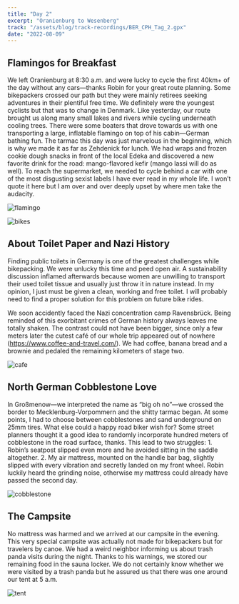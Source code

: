 ```yaml
---
title: "Day 2"
excerpt: "Oranienburg to Wesenberg"
track: "/assets/blog/track-recordings/BER_CPH_Tag_2.gpx"
date: "2022-08-09"
---
```


## Flamingos for Breakfast

We left Oranienburg at 8:30 a.m. and were lucky to cycle the first 40km+ of the day without any cars—thanks Robin for your great route planning. Some bikepackers crossed our path but they were mainly retirees seeking adventures in their plentiful free time. We definitely were the youngest cyclists but that was to change in Denmark. Like yesterday, our route brought us along many small lakes and rivers while cycling underneath cooling trees. There were some boaters that drove towards us with one transporting a large, inflatable flamingo on top of his cabin—German bathing fun. The tarmac this day was just marvelous in the beginning, which is why we made it as far as Zehdenick for lunch. We had wraps and frozen cookie dough snacks in front of the local Edeka and discovered a new favorite drink for the road: mango-flavored kefir (mango lassi will do as well). To reach the supermarket, we needed to cycle behind a car with one of the most disgusting sexist labels I have ever read in my whole life. I won’t quote it here but I am over and over deeply upset by where men take the audacity. 

![flamingo]($BASEPATH/assets/blog/images/day2_flamingo.jpg)

![bikes]($BASEPATH/assets/blog/images/day2_bikes.jpg)

## About Toilet Paper and Nazi History

Finding public toilets in Germany is one of the greatest challenges while bikepacking. We were unlucky this time and peed open air. A sustainability discussion inflamed afterwards because women are unwilling to transport their used toilet tissue and usually just throw it in nature instead. In my opinion, I just must be given a clean, working and free toilet. I will probably need to find a proper solution for this problem on future bike rides. 

We soon accidently faced the Nazi concentration camp Ravensbrück. Being reminded of this exorbitant crimes of German history always leaves me totally shaken. The contrast could not have been bigger, since only a few meters later the cutest café of our whole trip appeared out of nowhere (https://www.coffee-and-travel.com/). We had coffee, banana bread and a brownie and pedaled the remaining kilometers of stage two. 

![cafe]($BASEPATH/assets/blog/images/day2_cafe.jpg)

## North German Cobblestone Love

In Großmenow—we interpreted the name as “big oh no”—we crossed the border to Mecklenburg-Vorpommern and the shitty tarmac began. At some points, I had to choose between cobblestones and sand underground on 25mm tires. What else could a happy road biker wish for? Some street planners thought it a good idea to randomly incorporate hundred meters of cobblestone in the road surface, thanks. This lead to two struggles: 1. Robin’s seatpost slipped even more and he avoided sitting in the saddle altogether. 2. My air mattress, mounted on the handle bar bag, slightly slipped with every vibration and secretly landed on my front wheel. Robin luckily heard the grinding noise, otherwise my mattress could already have passed the second day. 

![cobblestone]($BASEPATH/assets/blog/images/day2_cobblestone.jpg)

## The Campsite

No mattress was harmed and we arrived at our campsite in the evening. This very special campsite was actually not made for bikepackers but for travelers by canoe. We had a weird neighbor informing us about trash panda visits during the night. Thanks to his warnings, we stored our remaining food in the sauna locker. We do not certainly know whether we were visited by a trash panda but he assured us that there was one around our tent at 5 a.m.

![tent]($BASEPATH/assets/blog/images/day2_tent.jpg)
